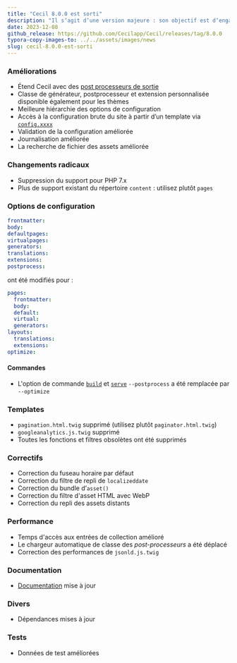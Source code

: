 ```yaml
---
title: "Cecil 8.0.0 est sorti"
description: "Il s‘agit d‘une version majeure : son objectif est d‘engagerla route vers PHP 8 🐘"
date: 2023-12-08
github_release: https://github.com/Cecilapp/Cecil/releases/tag/8.0.0
typora-copy-images-to: ../../assets/images/news
slug: cecil-8.0.0-est-sorti
---
```


### Améliorations

- Étend Cecil avec des [post processeurs de sortie](/documentation/extend/#output-post-processor)
- Classe de générateur, postprocesseur et extension personnalisée disponible également pour les thèmes
- Meilleure hiérarchie des options de configuration
- Accès à la configuration brute du site à partir d’un template via [`config.xxxx`](https://8-x-dev--cecilapp.netlify.app/documentation/templates/#site)
- Validation de la configuration améliorée
- Journalisation améliorée
- La recherche de fichier des assets améliorée

### Changements radicaux

- Suppression du support pour PHP 7.x
- Plus de support existant du répertoire `content` : utilisez plutôt `pages`

### Options de configuration

```yaml
frontmatter:
body:
defaultpages:
virtualpages:
generators:
translations:
extensions:
postprocess:
```

ont été modifiés pour :

```yaml
pages:
  frontmatter:
  body:
  default:
  virtual:
  generators:
layouts:
  translations:
  extensions:
optimize:
```

#### Commandes

- L'option de commande [`build`](https://8-x-dev.cecil.app/documentation/commands/#build) et [`serve`](https://8-x-dev.cecil.app/documentation/commands/#serve) `--postprocess` a été remplacée par `--optimize`

### Templates

- `pagination.html.twig` supprimé (utilisez plutôt `paginator.html.twig`)
- `googleanalytics.js.twig` supprimé
- Toutes les fonctions et filtres obsolètes ont été supprimés

### Correctifs

- Correction du fuseau horaire par défaut
- Correction du filtre de repli de `localizeddate`
- Correction du bundle d’`asset()`
- Correction du filtre d'asset HTML avec WebP
- Correction du repli des assets distants

### Performance

- Temps d'accès aux entrées de collection amélioré
- Le chargeur automatique de classe des *post-processeurs* a été déplacé
- Correction des performances de `jsonld.js.twig`

### Documentation

- [Documentation](/documentation/) mise à jour

### Divers

- Dépendances mises à jour

### Tests

- Données de test améliorées

